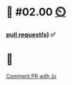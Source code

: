 # 💪 #02.00 [⏲️](https://youtu.be/h1uaTOmvZbA)

### [pull request(s)](https://docs.github.com/en/pull-requests) ✅

# 🏅

[Comment PR with 👍](https://github.com/digital-sustainability/module-eoss-ospo101/pull/1)